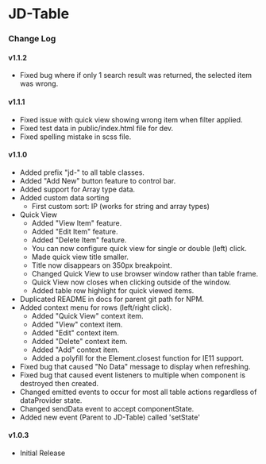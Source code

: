 # JD-Table

### Change Log

#### v1.1.2
- Fixed bug where if only 1 search result was returned, the selected item was wrong.

#### v1.1.1
- Fixed issue with quick view showing wrong item when filter applied.
- Fixed test data in public/index.html file for dev.
- Fixed spelling mistake in scss file.

#### v1.1.0
- Added prefix "jd-" to all table classes.
- Added "Add New" button feature to control bar.
- Added support for Array type data.
- Added custom data sorting
    - First custom sort: IP (works for string and array types)
- Quick View
    - Added "View Item" feature.
    - Added "Edit Item" feature.
    - Added "Delete Item" feature.
    - You can now configure quick view for single or double (left) click.
    - Made quick view title smaller.
    - Title now disappears on 350px breakpoint.
    - Changed Quick View to use browser window rather than table frame.
    - Quick View now closes when clicking outside of the window.
    - Added table row highlight for quick viewed items.
- Duplicated README in docs for parent git path for NPM.
- Added context menu for rows (left/right click).
    - Added "Quick View" context item.
    - Added "View" context item.
    - Added "Edit" context item.
    - Added "Delete" context item.
    - Added "Add" context item.
    - Added a polyfill for the Element.closest function for IE11 support.
- Fixed bug that caused "No Data" message to display when refreshing.
- Fixed bug that caused event listeners to multiple when component is destroyed then created.
- Changed emitted events to occur for most all table actions regardless of dataProvider state.
- Changed sendData event to accept componentState.
- Added new event (Parent to JD-Table) called 'setState'

#### v1.0.3
- Initial Release